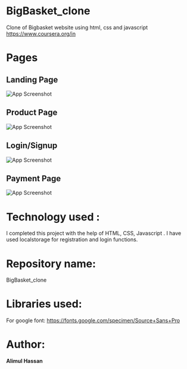 # BigBasket_clone
Clone of Bigbasket website using html, css and javascript
https://www.coursera.org/in

# Pages

## Landing Page
![App Screenshot](https://miro.medium.com/max/1050/1*01O_74MElI-e6An0r96zHw.png)

## Product Page
![App Screenshot](https://miro.medium.com/max/1050/1*e1AHzU7e7hvePxXDsQ0KvQ.png)

## Login/Signup
![App Screenshot](https://miro.medium.com/max/1050/1*VN69b7q55cfAxkM1J8pH6Q.png)

## Payment Page
![App Screenshot](https://miro.medium.com/max/1050/1*8jSIMlokRjhxdkPSXGsNCA.png)




# Technology used :
I completed this project with the help of HTML, CSS, Javascript . I have used localstorage for registration and login functions.

# Repository name:
BigBasket_clone

# Libraries used:
For google font: https://fonts.google.com/specimen/Source+Sans+Pro


# Author:

<strong>Alimul Hassan</strong>  
